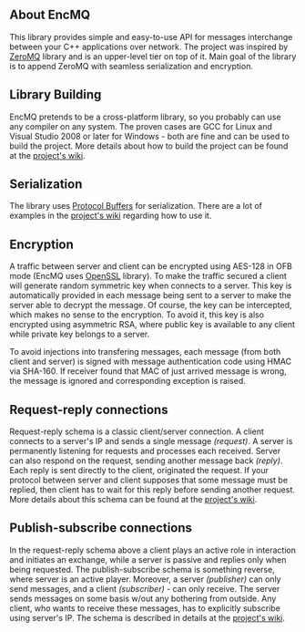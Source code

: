 ## About EncMQ ##

This library provides simple and easy-to-use API for messages interchange between your C++ applications over network. The project was inspired by [ZeroMQ](http://www.zeromq.org/) library and is an upper-level tier on top of it. Main goal of the library is to append ZeroMQ with seamless serialization and encryption.

## Library Building ##

EncMQ pretends to be a cross-platform library, so you probably can use any compiler on any system. The proven cases are GCC for Linux and Visual Studio 2008 or later for Windows - both are fine and can be used to build the project. More details about how to build the project can be found at the [project's wiki](https://github.com/webinarium/encmq/wiki/Library-Building).

## Serialization ##

The library uses [Protocol Buffers](https://developers.google.com/protocol-buffers/) for serialization. There are a lot of examples in the [project's wiki](https://github.com/webinarium/encmq/wiki/Serialization) regarding how to use it.

## Encryption ##

A traffic between server and client can be encrypted using AES-128 in OFB mode (EncMQ uses [OpenSSL](http://www.openssl.org/) library). To make the traffic secured a client will generate random symmetric key when connects to a server. This key is automatically provided in each message being sent to a server to make the server able to decrypt the message. Of course, the key can be intercepted, which makes no sense to the encryption. To avoid it, this key is also encrypted using asymmetric RSA, where public key is available to any client while private key belongs to a server.

To avoid injections into transfering messages, each message (from both client and server) is signed with message authentication code using HMAC via SHA-160. If receiver found that MAC of just arrived message is wrong, the message is ignored and corresponding exception is raised.

## Request-reply connections ##

Request-reply schema is a classic client/server connection. A client connects to a server's IP and sends a single message _(request)_. A server is permanently listening for requests and processes each received. Server can also respond on the request, sending another message back _(reply)_. Each reply is sent directly to the client, originated the request. If your protocol between server and client supposes that some message must be replied, then client has to wait for this reply before sending another request. More details about this schema can be found at the [project's wiki](https://github.com/webinarium/encmq/wiki/Request-Reply-Schema).

## Publish-subscribe connections ##

In the request-reply schema above a client plays an active role in interaction and initiates an exchange, while a server is passive and replies only when being requested. The publish-subscribe schema is something reverse, where server is an active player. Moreover, a server _(publisher)_ can only send messages, and a client _(subscriber)_ - can only receive. The server sends messages on some basis w/out any bothering from outside. Any client, who wants to receive these messages, has to explicitly subscribe using server's IP. The schema is described in details at the [project's wiki](https://github.com/webinarium/encmq/wiki/Publish-Subscribe-Schema).
